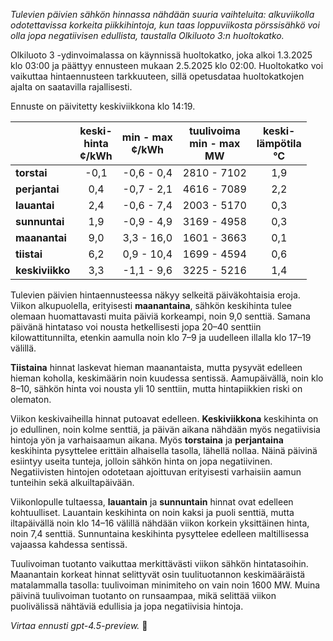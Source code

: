 *Tulevien päivien sähkön hinnassa nähdään suuria vaihteluita: alkuviikolla odotettavissa korkeita piikkihintoja, kun taas loppuviikosta pörssisähkö voi olla jopa negatiivisen edullista, taustalla Olkiluoto 3:n huoltokatko.*

Olkiluoto 3 -ydinvoimalassa on käynnissä huoltokatko, joka alkoi 1.3.2025 klo 03:00 ja päättyy ennusteen mukaan 2.5.2025 klo 02:00. Huoltokatko voi vaikuttaa hintaennusteen tarkkuuteen, sillä opetusdataa huoltokatkojen ajalta on saatavilla rajallisesti.

Ennuste on päivitetty keskiviikkona klo 14:19.

|           | keski-<br>hinta<br>¢/kWh | min - max<br>¢/kWh | tuulivoima<br>min - max<br>MW | keski-<br>lämpötila<br>°C |
|:-------------|:----------------:|:----------------:|:-------------:|:-------------:|
| **torstai**  |      -0,1       |    -0,6 - 0,4     |   2810 - 7102   |      1,9      |
| **perjantai**|       0,4       |    -0,7 - 2,1     |   4616 - 7089   |      2,2      |
| **lauantai** |       2,4       |    -0,6 - 7,4     |   2003 - 5170   |      0,3      |
| **sunnuntai**|       1,9       |    -0,9 - 4,9     |   3169 - 4958   |      0,3      |
| **maanantai**|       9,0       |    3,3 - 16,0     |   1601 - 3663   |      0,1      |
| **tiistai**  |       6,2       |    0,9 - 10,4     |   1699 - 4594   |      0,6      |
| **keskiviikko**|     3,3       |    -1,1 - 9,6     |   3225 - 5216   |      1,4      |

Tulevien päivien hintaennusteessa näkyy selkeitä päiväkohtaisia eroja. Viikon alkupuolella, erityisesti **maanantaina**, sähkön keskihinta tulee olemaan huomattavasti muita päiviä korkeampi, noin 9,0 senttiä. Samana päivänä hintataso voi nousta hetkellisesti jopa 20–40 senttiin kilowattitunnilta, etenkin aamulla noin klo 7–9 ja uudelleen illalla klo 17–19 välillä.

**Tiistaina** hinnat laskevat hieman maanantaista, mutta pysyvät edelleen hieman koholla, keskimäärin noin kuudessa sentissä. Aamupäivällä, noin klo 8–10, sähkön hinta voi nousta yli 10 senttiin, mutta hintapiikkien riski on olematon.

Viikon keskivaiheilla hinnat putoavat edelleen. **Keskiviikkona** keskihinta on jo edullinen, noin kolme senttiä, ja päivän aikana nähdään myös negatiivisia hintoja yön ja varhaisaamun aikana. Myös **torstaina** ja **perjantaina** keskihinta pysyttelee erittäin alhaisella tasolla, lähellä nollaa. Näinä päivinä esiintyy useita tunteja, jolloin sähkön hinta on jopa negatiivinen. Negatiivisten hintojen odotetaan ajoittuvan erityisesti varhaisiin aamun tunteihin sekä alkuiltapäivään.

Viikonlopulle tultaessa, **lauantain** ja **sunnuntain** hinnat ovat edelleen kohtuulliset. Lauantain keskihinta on noin kaksi ja puoli senttiä, mutta iltapäivällä noin klo 14–16 välillä nähdään viikon korkein yksittäinen hinta, noin 7,4 senttiä. Sunnuntaina keskihinta pysyttelee edelleen maltillisessa vajaassa kahdessa sentissä.

Tuulivoiman tuotanto vaikuttaa merkittävästi viikon sähkön hintatasoihin. Maanantain korkeat hinnat selittyvät osin tuulituotannon keskimääräistä matalammalla tasolla: tuulivoiman minimiteho on vain noin 1600 MW. Muina päivinä tuulivoiman tuotanto on runsaampaa, mikä selittää viikon puolivälissä nähtäviä edullisia ja jopa negatiivisia hintoja.

*Virtaa ennusti gpt-4.5-preview.* 🍃
